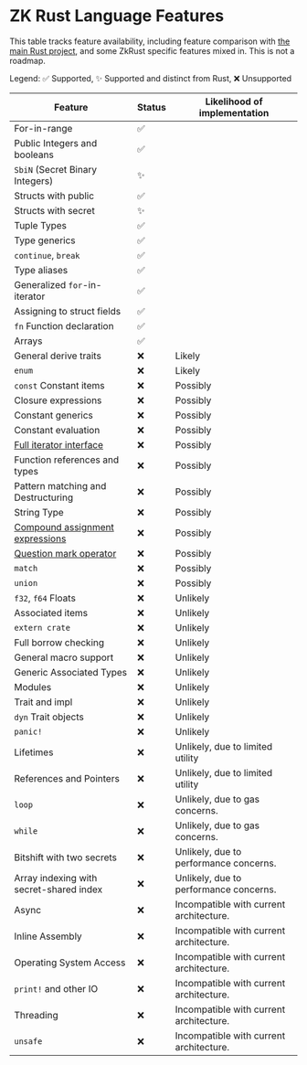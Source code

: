 
# ZK Rust Language Features

This table tracks feature availability, including feature comparison with [the main Rust
project](https://www.rust-lang.org/), and some ZkRust specific features mixed in. This is not a roadmap.

Legend: ✅ Supported, ✨ Supported and distinct from Rust, ❌ Unsupported

| Feature        | Status   | Likelihood of implementation            |
| ---            | ---      |-----------------------------------------|
| For-in-range          | ✅   |                                         |
| Public Integers and booleans | ✅   |                                         |
| `SbiN` (Secret Binary Integers) | ✨   |                                         |
| Structs with public        | ✅ |                                         |
| Structs with secret        | ✨ |                                         |
| Tuple Types                | ✅ |                                         |
| Type generics              | ✅ |                                         |
| `continue`, `break`        | ✅ |                                         |
| Type aliases               | ✅ |                                         |
| Generalized `for`-in-iterator | ✅ |                                         |
| Assigning to struct fields | ✅ |                                         |
| `fn` Function declaration  | ✅ |                                         |
| Arrays                     | ✅ |                                         |
| General derive traits      | ❌ | Likely                                  |
| `enum`                     | ❌ | Likely                                  |
| `const` Constant items     | ❌ | Possibly                                |
| Closure expressions        | ❌ | Possibly                                |
| Constant generics          | ❌ | Possibly                                |
| Constant evaluation        | ❌ | Possibly                                |
| [Full iterator interface](https://doc.rust-lang.org/std/iter/trait.Iterator.html)  | ❌ | Possibly                                |
| Function references and types | ❌ | Possibly                                |
| Pattern matching and Destructuring | ❌ | Possibly                                |
| String Type               | ❌ | Possibly                                |
| [Compound assignment expressions](https://doc.rust-lang.org/reference/expressions/operator-expr.html#compound-assignment-expressions) | ❌ | Possibly                                |
| [Question mark operator](https://doc.rust-lang.org/reference/expressions/operator-expr.html#the-question-mark-operator) | ❌ | Possibly                                |
| `match`                   | ❌ | Possibly                                |
| `union`                   | ❌ | Possibly                                |
| `f32`, `f64` Floats       | ❌ | Unlikely                                |
| Associated items          | ❌ | Unlikely                                |
| `extern crate`            | ❌ | Unlikely                                |
| Full borrow checking      | ❌ | Unlikely                                |
| General macro support     | ❌ | Unlikely                                |
| Generic Associated Types  | ❌ | Unlikely                                |
| Modules                   | ❌ | Unlikely                                |
| Trait and impl            | ❌ | Unlikely                                |
| `dyn`   Trait objects     | ❌ | Unlikely                                |
| `panic!`                  | ❌ | Unlikely                                |
| Lifetimes                 | ❌ | Unlikely, due to limited utility        |
| References and Pointers   | ❌ | Unlikely, due to limited utility        |
| `loop`                    | ❌ | Unlikely, due to gas concerns.          |
| `while`                   | ❌ | Unlikely, due to gas concerns.          |
| Bitshift with two secrets | ❌ | Unlikely, due to performance concerns.  |
| Array indexing with secret-shared index | ❌ | Unlikely, due to performance concerns.  |
| Async                  | ❌ | Incompatible with current architecture. |
| Inline Assembly        | ❌ | Incompatible with current architecture. |
| Operating System Access| ❌ | Incompatible with current architecture. |
| `print!` and other IO  | ❌ | Incompatible with current architecture. |
| Threading              | ❌ | Incompatible with current architecture. |
| `unsafe`               | ❌ | Incompatible with current architecture. |

